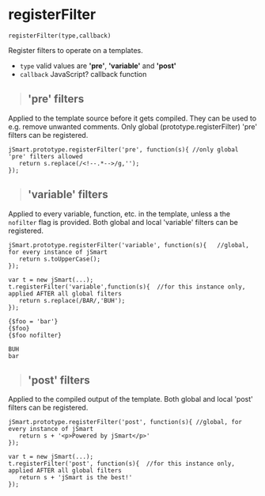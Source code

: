 # registerFilter #

```
registerFilter(type,callback)
```
Register filters to operate on a templates.
  * `type`      valid values are **'pre'**, **'variable'** and **'post'**
  * `callback`  JavaScript? callback function

> ## 'pre' filters ##
Applied to the template source before it gets compiled. They can be used to e.g. remove unwanted comments.
Only global (prototype.registerFilter) 'pre' filters can be registered.

```
jSmart.prototype.registerFilter('pre', function(s){ //only global 'pre' filters allowed
   return s.replace(/<!--.*-->/g,'');
});
```

> ## 'variable' filters ##
Applied to every variable, function, etc. in the template, unless a the `nofilter` flag is provided. Both global and local 'variable' filters can be registered.
```
jSmart.prototype.registerFilter('variable', function(s){   //global, for every instance of jSmart
   return s.toUpperCase();
});

var t = new jSmart(...);
t.registerFilter('variable',function(s){  //for this instance only, applied AFTER all global filters	
   return s.replace(/BAR/,'BUH');
}); 
```
```
{$foo = 'bar'}
{$foo}
{$foo nofilter}
```
```
BUH
bar
```

> ## 'post' filters ##
Applied to the compiled output of the template. Both global and local 'post' filters can be registered.
```
jSmart.prototype.registerFilter('post', function(s){ //global, for every instance of jSmart
   return s + '<p>Powered by jSmart</p>'
});

var t = new jSmart(...);
t.registerFilter('post', function(s){  //for this instance only, applied AFTER all global filters
   return s + 'jSmart is the best!'
});
```
